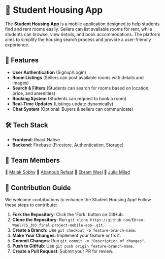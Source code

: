 # 📱 Student Housing App

The **Student Housing App** is a mobile application designed to help students find and rent rooms easily. Sellers can list available rooms for rent, while students can browse, view details, and book accommodations. The platform aims to simplify the housing search process and provide a user-friendly experience.

## 🚀 Features

- **User Authentication** (Signup/Login)
- **Room Listings** (Sellers can post available rooms with details and images)
- **Search & Filters** (Students can search for rooms based on location, price, and amenities)
- **Booking System** (Students can request to book a room)
- **Real-Time Updates** (Listings update dynamically)
- **Chat System** (Optional: Buyers & sellers can communicate)

## 🛠️ Tech Stack

- **Frontend:** React Native
- **Backend:** Firebase (Firestore, Authentication, Storage)

## 👥 Team Members

👤 [Malak Sobhy](https://github.com/Malkah04)
👤 [Abanoub Refaat](https://github.com/abanoub-refaat)
👤 [Ebram Wael](https://github.com/Ebram-Wael)
👤 [Julia Milad](https://github.com/Julia2227099)

## 🤝 Contribution Guide

We welcome contributions to enhance the Student Housing App! Follow these steps to contribute:

1. **Fork the Repository**: Click the 'Fork' button on GitHub.
2. **Clone the Repository**: Run `git clone https://github.com/Ebram-Wael/CS_303_final-project-mobile-app-.git`.
3. **Create a Branch**: Use `git checkout -b feature-branch-name`.
4. **Make Your Changes**: Implement your feature or fix it.
5. **Commit Changes**: Run `git commit -m "Description of changes"`.
6. **Push to GitHub**: Use `git push origin feature-branch-name`.
7. **Create a Pull Request**: Submit your PR for review.
